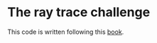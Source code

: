 # The ray trace challenge

This code is written following this [book](http://raytracerchallenge.com/).
